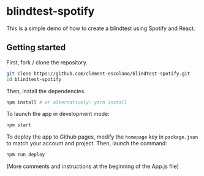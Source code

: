 # blindtest-spotify

This is a simple demo of how to create a blindtest using Spotify and React.

## Getting started

First, fork / clone the repository.

```bash
git clone https://github.com/clement-escolano/blindtest-spotify.git
cd blindtest-spotify
```

Then, install the dependencies.

```bash
npm install # or alternatively: yarn install
```

To launch the app in development mode:

```bash
npm start
```

To deploy the app to Github pages, modify the `homepage` key in `package.json` to match your account and project.
Then, launch the command:

```bash
npm run deploy
```

(More comments and instructions at the beginning of the App.js file)